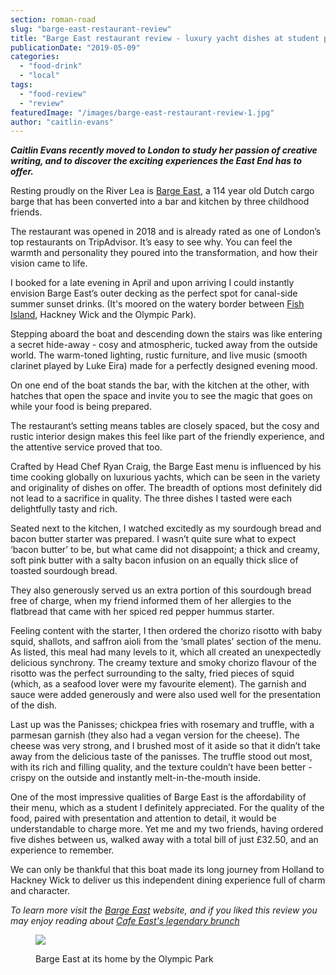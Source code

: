 ```yaml
---
section: roman-road
slug: "barge-east-restaurant-review"
title: "Barge East restaurant review - luxury yacht dishes at student prices"
publicationDate: "2019-05-09"
categories: 
  - "food-drink"
  - "local"
tags: 
  - "food-review"
  - "review"
featuredImage: "/images/barge-east-restaurant-review-1.jpg"
author: "caitlin-evans"
---
```


**_Caitlin Evans recently moved to London to study her passion of creative writing, and to discover the exciting experiences the East End has to offer._**

Resting proudly on the River Lea is [Barge East](https://romanroadlondon.com/barge-east-restaurant-hackney-wick/), a 114 year old Dutch cargo barge that has been converted into a bar and kitchen by three childhood friends.

The restaurant was opened in 2018 and is already rated as one of London’s top restaurants on TripAdvisor. It’s easy to see why. You can feel the warmth and personality they poured into the transformation, and how their vision came to life.  

I booked for a late evening in April and upon arriving I could instantly envision Barge East’s outer decking as the perfect spot for canal-side summer sunset drinks. (It's moored on the watery border between [Fish Island](https://romanroadlondon.com/history-fish-island/), Hackney Wick and the Olympic Park).

Stepping aboard the boat and descending down the stairs was like entering a secret hide-away - cosy and atmospheric, tucked away from the outside world. The warm-toned lighting, rustic furniture, and live music (smooth clarinet played by Luke Eira) made for a perfectly designed evening mood.  

On one end of the boat stands the bar, with the kitchen at the other, with hatches that open the space and invite you to see the magic that goes on while your food is being prepared.

The restaurant’s setting means tables are closely spaced, but the cosy and rustic interior design makes this feel like part of the friendly experience, and the attentive service proved that too.  

Crafted by Head Chef Ryan Craig, the Barge East menu is influenced by his time cooking globally on luxurious yachts, which can be seen in the variety and originality of dishes on offer. The breadth of options most definitely did not lead to a sacrifice in quality. The three dishes I tasted were each delightfully tasty and rich.  

Seated next to the kitchen, I watched excitedly as my sourdough bread and bacon butter starter was prepared. I wasn’t quite sure what to expect ‘bacon butter’ to be, but what came did not disappoint; a thick and creamy, soft pink butter with a salty bacon infusion on an equally thick slice of toasted sourdough bread.

They also generously served us an extra portion of this sourdough bread free of charge, when my friend informed them of her allergies to the flatbread that came with her spiced red pepper hummus starter.  

Feeling content with the starter, I then ordered the chorizo risotto with baby squid, shallots, and saffron aioli from the ‘small plates’ section of the menu. As listed, this meal had many levels to it, which all created an unexpectedly delicious synchrony. The creamy texture and smoky chorizo flavour of the risotto was the perfect surrounding to the salty, fried pieces of squid (which, as a seafood lover were my favourite element). The garnish and sauce were added generously and were also used well for the presentation of the dish.  

Last up was the Panisses; chickpea fries with rosemary and truffle, with a parmesan garnish (they also had a vegan version for the cheese). The cheese was very strong, and I brushed most of it aside so that it didn’t take away from the delicious taste of the panisses. The truffle stood out most, with its rich and filling quality, and the texture couldn’t have been better - crispy on the outside and instantly melt-in-the-mouth inside.  

One of the most impressive qualities of Barge East is the affordability of their menu, which as a student I definitely appreciated. For the quality of the food, paired with presentation and attention to detail, it would be understandable to charge more. Yet me and my two friends, having ordered five dishes between us, walked away with a total bill of just £32.50, and an experience to remember.

We can only be thankful that this boat made its long journey from Holland to Hackney Wick to deliver us this independent dining experience full of charm and character.

_To learn more visit the [Barge East](https://www.bargeeast.com/) website, and if you liked this review you may enjoy reading about [Cafe East's legendary brunch](https://romanroadlondon.com/cafe-east-restaurant-review/)_

<figure>

![](/images/barge-east-restaurant-review-2-1024x683.jpg)

<figcaption>

Barge East at its home by the Olympic Park

</figcaption>

</figure>


